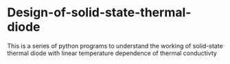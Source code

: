 # Design-of-solid-state-thermal-diode
This is a series of python programs to understand the working of solid-state thermal diode with linear temperature dependence of thermal conductivty
